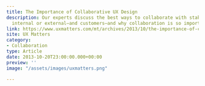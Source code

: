 ```yaml
---
title: The Importance of Collaborative UX Design
description: Our experts discuss the best ways to collaborate with stakeholders—whether
  internal or external—and customers—and why collaboration is so important.
link: https://www.uxmatters.com/mt/archives/2013/10/the-importance-of-collaborative-ux-design.php
site: UX Matters
category:
- Collaboration
type: Article
date: 2013-10-20T23:00:00.000+00:00
preview: ''
image: "/assets/images/uxmatters.png"

---
```

